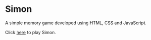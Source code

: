 # Simon #
A simple memory game developed using HTML, CSS and JavaScript.  

Click <a href="https://jiaxintan1010.github.io/simon-memory-game/">here</a> to play Simon.
